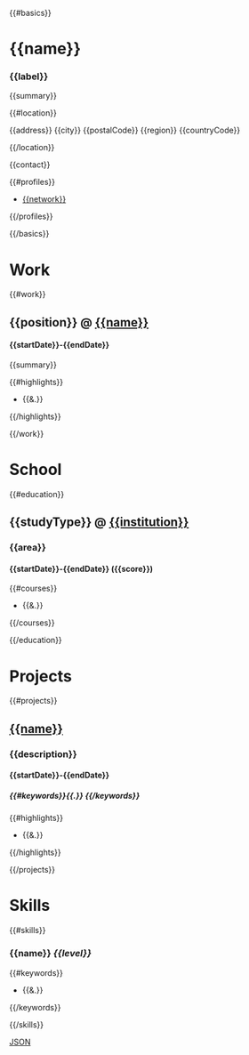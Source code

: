 {{#basics}}

# {{name}}

### {{label}}

{{summary}}

{{#location}}

{{address}}
{{city}}
{{postalCode}}
{{region}}
{{countryCode}}

{{/location}}

{{contact}}

{{#profiles}}

- [{{network}}]({{url}})

{{/profiles}}

{{/basics}}

# Work

{{#work}}

## {{position}} @ [{{name}}]({{url}})

#### {{startDate}}-{{endDate}}

{{summary}}

{{#highlights}}

- {{&.}}

{{/highlights}}

{{/work}}

# School

{{#education}}

## {{studyType}} @ [{{institution}}]({{url}})

### {{area}}

#### {{startDate}}-{{endDate}} ({{score}})

{{#courses}}

- {{&.}}

{{/courses}}

{{/education}}

# Projects

{{#projects}}

## [{{name}}]({{url}})

### {{description}}

#### {{startDate}}-{{endDate}}

##### {{#keywords}}{{.}} {{/keywords}}

{{#highlights}}

- {{&.}}

{{/highlights}}

{{/projects}}

# Skills

{{#skills}}

### {{name}} _{{level}}_

{{#keywords}}

- {{&.}}

{{/keywords}}

{{/skills}}

[JSON](resume.json)
